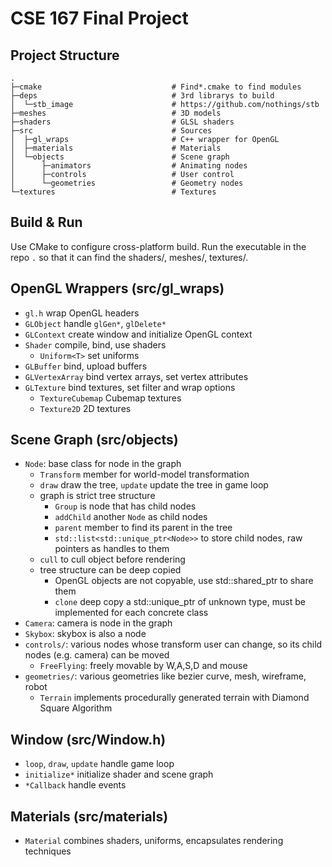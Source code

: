 # CSE 167 Final Project

## Project Structure
```
.
├─cmake                             # Find*.cmake to find modules
├─deps                              # 3rd librarys to build
│  └─stb_image                      # https://github.com/nothings/stb
├─meshes                            # 3D models
├─shaders                           # GLSL shaders
├─src                               # Sources
│  ├─gl_wraps                       # C++ wrapper for OpenGL
│  ├─materials                      # Materials
│  └─objects                        # Scene graph
│      ├─animators                  # Animating nodes
│      ├─controls                   # User control
│      └─geometries                 # Geometry nodes
└─textures                          # Textures
```

## Build & Run
Use CMake to configure cross-platform build.
Run the executable in the repo `.` so that it can find the shaders/, meshes/, textures/.

## OpenGL Wrappers (src/gl_wraps)
- `gl.h` wrap OpenGL headers
- `GLObject` handle `glGen*`, `glDelete*`
- `GLContext` create window and initialize OpenGL context
- `Shader` compile, bind, use shaders
    - `Uniform<T>` set uniforms
- `GLBuffer` bind, upload buffers
- `GLVertexArray` bind vertex arrays, set vertex attributes
- `GLTexture` bind textures, set filter and wrap options
    - `TextureCubemap` Cubemap textures
    - `Texture2D` 2D textures

## Scene Graph (src/objects)
- `Node`: base class for node in the graph
    - `Transform` member for world-model transformation
    - `draw` draw the tree, `update` update the tree in game loop
    - graph is strict tree structure
        - `Group` is node that has child nodes
        - `addChild` another `Node` as child nodes
        - `parent` member to find its parent in the tree
        - `std::list<std::unique_ptr<Node>>` to store child nodes, raw pointers as handles to them
    - `cull` to cull object before rendering
    - tree structure can be deep copied
        - OpenGL objects are not copyable, use std::shared_ptr to share them
        - `clone` deep copy a std::unique_ptr of unknown type, must be implemented for each concrete class
- `Camera`: camera is node in the graph
- `Skybox`: skybox is also a node
- `controls/`: various nodes whose transform user can change, so its child nodes (e.g. camera) can be moved
    - `FreeFlying`: freely movable by W,A,S,D and mouse
- `geometries/`: various geometries like bezier curve, mesh, wireframe, robot
    - `Terrain` implements procedurally generated terrain with Diamond Square Algorithm

## Window (src/Window.h)
- `loop`, `draw`, `update` handle game loop
- `initialize*` initialize shader and scene graph
- `*Callback` handle events

## Materials (src/materials)
- `Material` combines shaders, uniforms, encapsulates rendering techniques